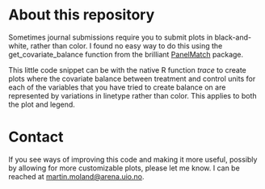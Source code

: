 # About this repository

Sometimes journal submissions require you to submit plots in black-and-white, rather than color. I found no easy way to do this using the get_covariate_balance function from the brilliant [PanelMatch](https://github.com/insongkim/PanelMatch) package. 

This little code snippet can be with the native R function *trace* to create plots where the covariate balance between treatment and control units for each of the variables that you have tried to create balance on are represented by variations in linetype rather than color. This applies to both the plot and legend. 

# Contact
If you see ways of improving this code and making it more useful, possibly by allowing for more customizable plots, please let me know. I can be reached at [martin.moland@arena.uio.no](mailto:martin.moland@arena.uio.no).
